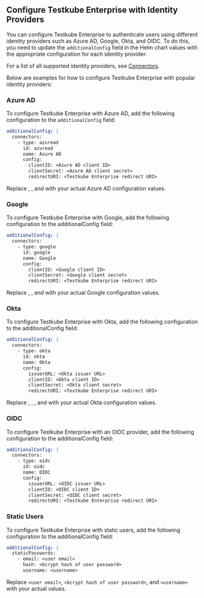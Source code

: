 ## Configure Testkube Enterprise with Identity Providers

You can configure Testkube Enterprise to authenticate users using different identity providers such as Azure AD, Google, Okta, and OIDC. To do this, you need to update the `additionalConfig` field in the Helm chart values with the appropriate configuration for each identity provider.

For a list of all supported identity providers, see [Connectors](https://dexidp.io/docs/connectors/).

Below are examples for how to configure Testkube Enterprise with popular identity providers:

### Azure AD

To configure Testkube Enterprise with Azure AD, add the following configuration to the `additionalConfig` field:

```yaml
additionalConfig: |
  connectors:
    - type: azuread
      id: azuread
      name: Azure AD
      config:
        clientID: <Azure AD client ID>
        clientSecret: <Azure AD client secret>
        redirectURI: <Testkube Enterprise redirect URI>
```

Replace <Azure AD client ID>, <Azure AD client secret>, and <Testkube Enterprise redirect URI> with your actual Azure AD configuration values.

### Google

To configure Testkube Enterprise with Google, add the following configuration to the additionalConfig field:

```yaml
additionalConfig: |
  connectors:
    - type: google
      id: google
      name: Google
      config:
        clientID: <Google client ID>
        clientSecret: <Google client secret>
        redirectURI: <Testkube Enterprise redirect URI>
```

Replace <Google client ID>, <Google client secret>, and <Testkube Enterprise redirect URI> with your actual Google configuration values.

### Okta

To configure Testkube Enterprise with Okta, add the following configuration to the additionalConfig field:

```yaml
additionalConfig: |
  connectors:
    - type: okta
      id: okta
      name: Okta
      config:
        issuerURL: <Okta issuer URL>
        clientID: <Okta client ID>
        clientSecret: <Okta client secret>
        redirectURI: <Testkube Enterprise redirect URI>
```

Replace <Okta issuer URL>, <Okta client ID>, <Okta client secret>, and <Testkube Enterprise redirect URI> with your actual Okta configuration values.

### OIDC

To configure Testkube Enterprise with an OIDC provider, add the following configuration to the additionalConfig field:

```yaml
additionalConfig: |
  connectors:
    - type: oidc
      id: oidc
      name: OIDC
      config:
        issuerURL: <OIDC issuer URL>
        clientID: <OIDC client ID>
        clientSecret: <OIDC client secret>
        redirectURI: <Testkube Enterprise redirect URI>
```

### Static Users

To configure Testkube Enterprise with static users, add the following configuration to the additionalConfig field:

```yaml
additionalConfig: |
  staticPasswords:
    - email: <user email>
      hash: <bcrypt hash of user password>
      username: <username>
```

Replace `<user email>`, `<bcrypt hash of user password>`, and `<username>` with your actual values.